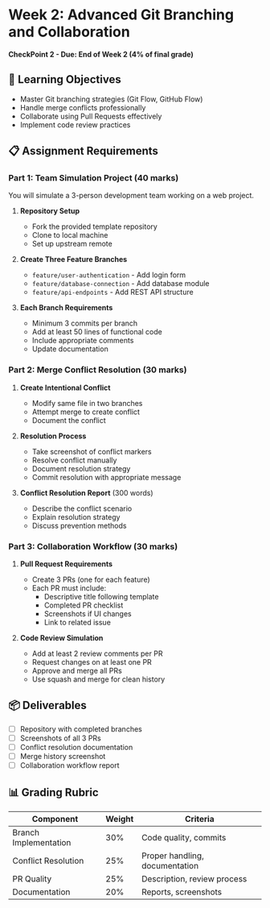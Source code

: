 # Week 2: Advanced Git Branching and Collaboration
**CheckPoint 2 - Due: End of Week 2 (4% of final grade)**

## 🎯 Learning Objectives
- Master Git branching strategies (Git Flow, GitHub Flow)
- Handle merge conflicts professionally
- Collaborate using Pull Requests effectively
- Implement code review practices

## 📋 Assignment Requirements

### Part 1: Team Simulation Project (40 marks)
You will simulate a 3-person development team working on a web project.

1. **Repository Setup**
   - Fork the provided template repository
   - Clone to local machine
   - Set up upstream remote

2. **Create Three Feature Branches**
   - `feature/user-authentication` - Add login form
   - `feature/database-connection` - Add database module
   - `feature/api-endpoints` - Add REST API structure

3. **Each Branch Requirements**
   - Minimum 3 commits per branch
   - Add at least 50 lines of functional code
   - Include appropriate comments
   - Update documentation

### Part 2: Merge Conflict Resolution (30 marks)
1. **Create Intentional Conflict**
   - Modify same file in two branches
   - Attempt merge to create conflict
   - Document the conflict

2. **Resolution Process**
   - Take screenshot of conflict markers
   - Resolve conflict manually
   - Document resolution strategy
   - Commit resolution with appropriate message

3. **Conflict Resolution Report** (300 words)
   - Describe the conflict scenario
   - Explain resolution strategy
   - Discuss prevention methods

### Part 3: Collaboration Workflow (30 marks)
1. **Pull Request Requirements**
   - Create 3 PRs (one for each feature)
   - Each PR must include:
     - Descriptive title following template
     - Completed PR checklist
     - Screenshots if UI changes
     - Link to related issue

2. **Code Review Simulation**
   - Add at least 2 review comments per PR
   - Request changes on at least one PR
   - Approve and merge all PRs
   - Use squash and merge for clean history

## 📦 Deliverables
- [ ] Repository with completed branches
- [ ] Screenshots of all 3 PRs
- [ ] Conflict resolution documentation
- [ ] Merge history screenshot
- [ ] Collaboration workflow report

## 📊 Grading Rubric
| Component | Weight | Criteria |
|-----------|--------|----------|
| Branch Implementation | 30% | Code quality, commits |
| Conflict Resolution | 25% | Proper handling, documentation |
| PR Quality | 25% | Description, review process |
| Documentation | 20% | Reports, screenshots |

